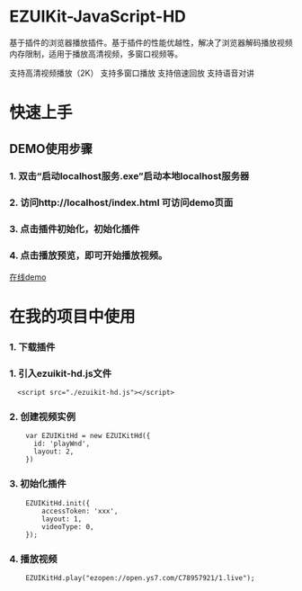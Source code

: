 # EZUIKit-JavaScript-HD
基于插件的浏览器播放插件。基于插件的性能优越性，解决了浏览器解码播放视频内存限制，适用于播放高清视频，多窗口视频等。

支持高清视频播放（2K）
支持多窗口播放
支持倍速回放
支持语音对讲
# 快速上手
## DEMO使用步骤
### 1. 双击“启动localhost服务.exe”启动本地localhost服务器
### 2. 访问http://localhost/index.html 可访问demo页面
### 3. 点击插件初始化，初始化插件
### 4. 点击播放预览，即可开始播放视频。

[在线demo](https://jianboyu.top/ezuikitHd/index.html)

# 在我的项目中使用

### 1. 下载插件

### 1. 引入ezuikit-hd.js文件
```
  <script src="./ezuikit-hd.js"></script>
```
### 2. 创建视频实例
```
    var EZUIKitHd = new EZUIKitHd({
      id: 'playWnd',
      layout: 2,
    })
```
### 3. 初始化插件
```
    EZUIKitHd.init({
        accessToken: 'xxx',
        layout: 1,
        videoType: 0,
    });

```
### 4. 播放视频
```
    EZUIKitHd.play("ezopen://open.ys7.com/C78957921/1.live");
``` 
